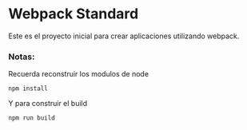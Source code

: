# Webpack Standard

Este es el proyecto inicial para crear aplicaciones utilizando webpack.

### Notas:
Recuerda reconstruir los modulos de node
```
npm install
```

Y para construir el build
```
npm run build
```